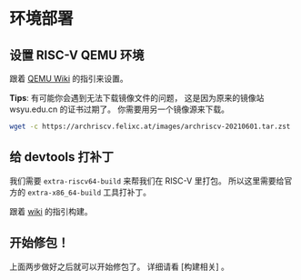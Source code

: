 # 环境部署

## 设置 RISC-V QEMU 环境

跟着
[QEMU Wiki](https://github.com/felixonmars/archriscv-packages/wiki/%E4%BD%BF%E7%94%A8Qemu%E5%92%8Csystemd-nspawn%E6%90%AD%E5%BB%BARISC-V%E8%BD%BB%E9%87%8F%E7%BA%A7%E7%94%A8%E6%88%B7%E6%A8%A1%E5%BC%8F%E5%BC%80%E5%8F%91%E7%8E%AF%E5%A2%83#%E7%8E%AF%E5%A2%83%E6%90%AD%E5%BB%BA)
的指引来设置。

**Tips**:
有可能你会遇到无法下载镜像文件的问题，
这是因为原来的镜像站 wsyu.edu.cn 的证书过期了。
你需要用另一个镜像源来下载。

```bash title=bash
wget -c https://archriscv.felixc.at/images/archriscv-20210601.tar.zst
```

## 给 devtools 打补丁

我们需要 `extra-riscv64-build` 来帮我们在 RISC-V 里打包。
所以这里需要给官方的 `extra-x86_64-build` 工具打补丁。

跟着
[wiki](https://github.com/felixonmars/archriscv-packages/wiki/archbuild-%E8%84%9A%E6%9C%AC%E8%A7%A3%E8%AF%BB#%E5%AE%89%E8%A3%85-devtools)
的指引构建。

## 开始修包！

上面两步做好之后就可以开始修包了。
详细请看 [构建相关] 。
